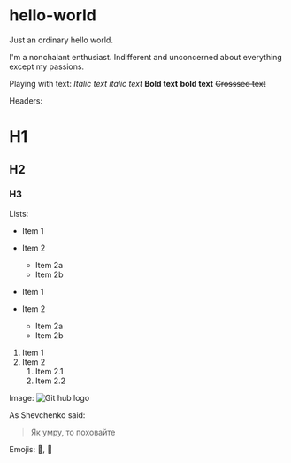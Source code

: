 # hello-world
Just an ordinary hello world.

I'm a nonchalant enthusiast. Indifferent and unconcerned about everything except my passions.

Playing with text:
*Italic text* 
_italic text_
**Bold text**
__bold text__
~~Crosssed text~~

Headers:
# H1
## H2
### H3

Lists:
* Item 1
* Item 2
  * Item 2a
  * Item 2b
 
* Item 1
* Item 2
  * Item 2a
  * Item 2b
 
1. Item 1
1. Item 2
   1. Item 2.1
   1. Item 2.2
  
Image:
![Git hub logo](https://assets-cdn.github.com/images/modules/open_graph/github-mark.png)

As Shevchenko said:
> Як умру,
> то поховайте

Emojis:
:poop:, :shit:
